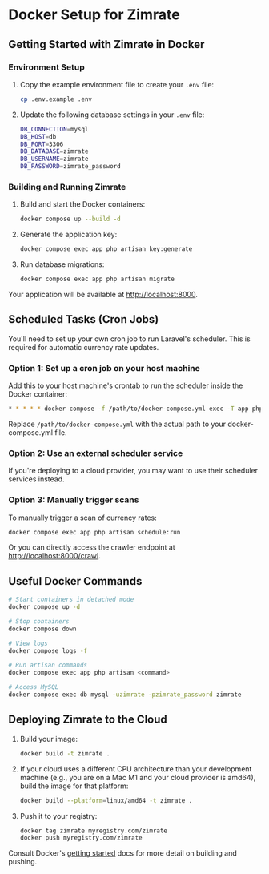 # Docker Setup for Zimrate

## Getting Started with Zimrate in Docker

### Environment Setup

1. Copy the example environment file to create your `.env` file:

   ```bash
   cp .env.example .env
   ```

2. Update the following database settings in your `.env` file:

   ```bash
   DB_CONNECTION=mysql
   DB_HOST=db
   DB_PORT=3306
   DB_DATABASE=zimrate
   DB_USERNAME=zimrate
   DB_PASSWORD=zimrate_password
   ```

### Building and Running Zimrate

1. Build and start the Docker containers:

   ```bash
   docker compose up --build -d
   ```

2. Generate the application key:

   ```bash
   docker compose exec app php artisan key:generate
   ```

3. Run database migrations:

   ```bash
   docker compose exec app php artisan migrate
   ```

Your application will be available at [http://localhost:8000](http://localhost:8000).

## Scheduled Tasks (Cron Jobs)

You'll need to set up your own cron job to run Laravel's scheduler. This is required for automatic currency rate updates.

### Option 1: Set up a cron job on your host machine

Add this to your host machine's crontab to run the scheduler inside the Docker container:

```bash
* * * * * docker compose -f /path/to/docker-compose.yml exec -T app php artisan schedule:run >> /dev/null 2>&1
```

Replace `/path/to/docker-compose.yml` with the actual path to your docker-compose.yml file.

### Option 2: Use an external scheduler service

If you're deploying to a cloud provider, you may want to use their scheduler services instead.

### Option 3: Manually trigger scans

To manually trigger a scan of currency rates:

```bash
docker compose exec app php artisan schedule:run
```

Or you can directly access the crawler endpoint at [http://localhost:8000/crawl](http://localhost:8000/crawl).

## Useful Docker Commands

```bash
# Start containers in detached mode
docker compose up -d

# Stop containers
docker compose down

# View logs
docker compose logs -f

# Run artisan commands
docker compose exec app php artisan <command>

# Access MySQL
docker compose exec db mysql -uzimrate -pzimrate_password zimrate
```

## Deploying Zimrate to the Cloud

1. Build your image:

   ```bash
   docker build -t zimrate .
   ```

2. If your cloud uses a different CPU architecture than your development machine (e.g., you are on a Mac M1 and your cloud provider is amd64), build the image for that platform:

   ```bash
   docker build --platform=linux/amd64 -t zimrate .
   ```

3. Push it to your registry:

   ```bash
   docker tag zimrate myregistry.com/zimrate
   docker push myregistry.com/zimrate
   ```

Consult Docker's [getting started](https://docs.docker.com/go/get-started-sharing/) docs for more detail on building and pushing.
